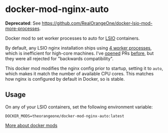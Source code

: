 # docker-mod-nginx-auto

**Deprecated**: See https://github.com/RealOrangeOne/docker-lsio-mod-more-processes.

Docker mod to set worker processes to auto for [LSIO](https://www.linuxserver.io/) containers.

By default, any LSIO nginx installation ships using [4 worker processes](https://github.com/linuxserver/docker-baseimage-alpine-nginx/blob/master/root/defaults/nginx.conf#L4), which is inefficient for high-core machines. I've [opened](https://github.com/linuxserver/docker-baseimage-alpine-nginx/pull/53) PRs [before](https://github.com/linuxserver/docker-baseimage-alpine-nginx/pull/56), but they were all rejected for "backwards compatibility".

This docker mod modifies the nginx config prior to startup, setting it to `auto`, which makes it match the number of available CPU cores. This matches how nginx is configured by default in Docker, so is stable.

## Usage

On any of your LSIO containers, set the following environment variable:

```
DOCKER_MODS=theorangeone/docker-mod-nginx-auto:latest
```

[More about docker mods](https://github.com/linuxserver/docker-mods#using-a-docker-mod)
